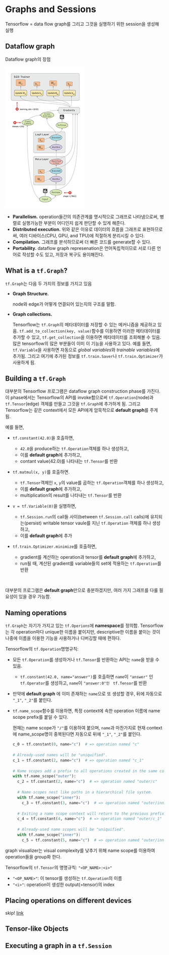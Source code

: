 # Graphs and Sessions

Tensorflow = data flow graph를 그리고 그것을 실행하기 위한 session을 생성해 실행

## Dataflow graph

Dataflow graph의 장점

![dataflow graph](assets/tensors_flowing.gif)

*  **Parallelism.** 
  operation들간의 의존관계를 명시적으로 그래프로 나타냄으로써, 병렬로 실행가능한 부분이 어디인지 쉽게 판단할 수 있게 해준다.
*  **Distributed execution.**
  위와 같은 이유로 데이터의 흐름을 그래프로 표현하므로써, 여러 디바이스(CPU, GPU, and TPU)에 적절하게 분리시킬 수 있다.
*  **Compilation.**
  그래프를 분석하므로써 더 빠른 코드를 generate할 수 있다.
*  **Portability.**
  dataflow graph represenation은 언어독립적이므로 서로 다른 언어로 작성할 수도 있고, 저장과 복구도 용이해진다.

## What is a `tf.Graph`?

`tf.Graph`는 다음 두 가지의 정보를 가지고 있음

* **Graph Structure.**

  node와 edge가 어떻게 연결되어 있는지의 구조를 말함.

* **Graph collections.**

  Tensorflow는 `tf.Graph`의 메타데이터를 저장할 수 있는 메커니즘을 제공하고 있음. `tf.add_to_collection(key, value)`함수를 이용하면 이러한 메타데이터를 추가할 수 있고, `tf.get_collection`을 이용하면 메타데이터를 조회해볼 수 있음. 많은 tensorflow의 많은 부분들이 이미 이 기능을 사용하고 있다. 예를 들면, `tf.Variable`을 사용하면 자동으로 *global variables*와 *trainable variables*에 추가됨. 그리고 여기에 추가된 정보를 `tf.train.Saver`나 `tf.train.Optimizer`가 사용하게 됨.

## Building a `tf.Graph`

대부분의 Tensorflow 프로그램은 dataflow graph construction phase를 가진다.  이 phase에서는  Tensorflow의 API를 invoke함으로써 `tf.Operation`(node)과 `tf.Tensor`(edge) 객체를 만들고 그것을 `tf.Graph`에 추가하게 됨. 그리고 Tensorflow는 같은 context에서 모든 API에게 암묵적으로 **default graph**를 주게 됨.

예를 들면,

* `tf.constant(42.0)`을 호출하면, 

  * `42.0`을 produce하는 `tf.Operation`객체를 하나 생성하고,
  * 이를 **default graph**에 추가하고,
  * contant value(42.0)를 나타내는 `tf.Tensor`를 반환

* `tf.matmul(x, y)`를 호출하면.

  * `tf.Tensor`객체인 `x`, `y`의 value를 곱하는 `tf.Operation`객체를 하나 생성하고,
  * 이를 **default graph**에 추가하고,
  * multiplication의 result를 나타내는 `tf.Tensor`를 반환

* `v = tf.Variable(0)`을 실행하면,

  * `tf.Session.run`의 call들 사이(between `tf.Session.call` calls)에 유지되는(persist) writable tensor vaule를 지닌 `tf.Operation` 객체를 하나 생성하고,
  * 이를 **default graph**에 추가

* `tf.train.Optimizer.minimize`를 호출하면,

  * gradient를 계산하는 operation과 tensor를 **default graph**에 추가하고,
  * run될 때, 계산된 gradient를 variable들의 set에 적용하는 `tf.Operation`를 반환

  ​

대부분의 프로그램은 **default graph**만으로 충분하겠지만, 여러 가지 그래프를 다룰 필요성이 있을 경우 가능함.

## Naming operations

`tf.Graph`는 자기가 가지고 있는 `tf.Operions`에 **namespace**를 정의함. Tensorflow는 각 operation마다 unique한 이름을 붙이지만, descriptive한 이름을 붙이는 것이 나중에 이름을 이용한 기능을 사용하거나 디버깅할 때에 편하다. 

Tensorflow의 `tf.Operation`명명규칙:

* 모든 `tf.Operation`를 생성하거나 `tf.Tensor`를 반환하는 API는 `name`을 받을 수 있음.

  * `tf.constant(42.0, name="answer")`를 호출하면 `name`이 `"answer"` 인 `tf.Operator`를 생성하고, `name`이 `"answer:0"인 ` `tf.Tensor`를 반환

* 만약에 **default graph** 에 이미 존재하는 `name`으로 또 생성할 경우, 뒤에 자동으로 `"_1"`, `"_2"`를 붙인다.

* `tf.name_scope`함수를 이용하면, 특정 context에 속한 operation 이름에 name scope prefix를 붙일 수 있다.

  현재는 name scope가 `"/"`를 이용하여 붙으며, `name`과 마찬가지로 현재 context에 name_scope명이 중복된다면 자동으로 뒤에 `"_1"`, `"_2"`를 붙인다.

  ```python
  c_0 = tf.constant(0, name="c")  # => operation named "c"

  # Already-used names will be "uniquified".
  c_1 = tf.constant(2, name="c")  # => operation named "c_1"

  # Name scopes add a prefix to all operations created in the same context.
  with tf.name_scope("outer"):
    c_2 = tf.constant(2, name="c")  # => operation named "outer/c"

    # Name scopes nest like paths in a hierarchical file system.
    with tf.name_scope("inner"):
      c_3 = tf.constant(3, name="c")  # => operation named "outer/inner/c"

    # Exiting a name scope context will return to the previous prefix.
    c_4 = tf.constant(4, name="c")  # => operation named "outer/c_1"

    # Already-used name scopes will be "uniquified".
    with tf.name_scope("inner"):
      c_5 = tf.constant(5, name="c")  # => operation named "outer/inner_1/c"
  ```

graph visualizer는 visual complexity를 낮추기 위해 name scope를 이용하여 operation들을 group화 한다.



Tensorflow의 `tf.Tensor`의 명명규칙: `"<OP_NAME>:<i>"`

* `"<OP_NAME>"`: 이 tensor를 생성하는 `tf.Operation`의 이름
* `"<i>"`: operation이 생성한 output(=tensor)의 index



## Placing operations on different devices

skip! [link](https://www.tensorflow.org/programmers_guide/graphs#placing_operations_on_different_devices)



## Tensor-like Objects





## Executing a graph in a `tf.Session`


